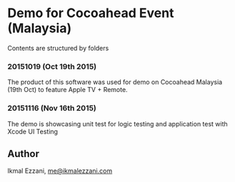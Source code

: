 # Demo for Cocoahead Event (Malaysia)
Contents are structured by folders

### 20151019 (Oct 19th 2015)
The product of this software was used for demo on Cocoahead Malaysia (19th Oct) to feature Apple TV + Remote.

### 20151116 (Nov 16th 2015)
The demo is showcasing unit test for logic testing and application test with Xcode UI Testing

## Author

Ikmal Ezzani, me@ikmalezzani.com
